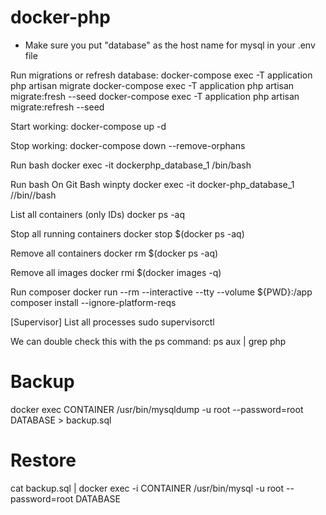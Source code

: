 # docker-php

- Make sure you put "database" as the host name for mysql in your .env file

Run migrations or refresh database:
docker-compose exec -T application php artisan migrate
docker-compose exec -T application php artisan migrate:fresh --seed
docker-compose exec -T application php artisan migrate:refresh --seed


Start working:
docker-compose up -d

Stop working:
docker-compose down --remove-orphans


Run bash
docker exec -it dockerphp_database_1 /bin/bash

Run bash On Git Bash
winpty docker exec -it docker-php_database_1 //bin//bash

List all containers (only IDs)
docker ps -aq

Stop all running containers
docker stop $(docker ps -aq)

Remove all containers
docker rm $(docker ps -aq)

Remove all images
docker rmi $(docker images -q)


Run composer
docker run --rm --interactive --tty --volume ${PWD}:/app composer install --ignore-platform-reqs


[Supervisor]
List all processes
sudo supervisorctl 

We can double check this with the ps command:
ps aux | grep php

# Backup
docker exec CONTAINER /usr/bin/mysqldump -u root --password=root DATABASE > backup.sql

# Restore
cat backup.sql | docker exec -i CONTAINER /usr/bin/mysql -u root --password=root DATABASE